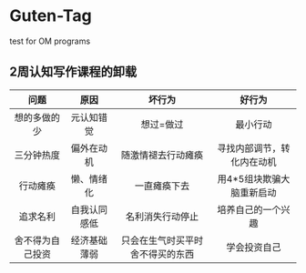 # Guten-Tag
test for OM programs
## 2周认知写作课程的卸载

|问题|原因|坏行为|好行为|
|:----:|:----:|:----:|:----:|
|想的多做的少|元认知错觉|想过=做过|最小行动|
|三分钟热度|偏外在动机|随激情褪去行动瘫痪|寻找内部调节，转化内在动机|
|行动瘫痪|懒、情绪化|一直瘫痪下去|用4*5组块欺骗大脑重新启动|
|追求名利|自我认同感低|名利消失行动停止|培养自己的一个兴趣|
|舍不得为自己投资|经济基础薄弱|只会在生气时买平时舍不得买的东西|学会投资自己|
